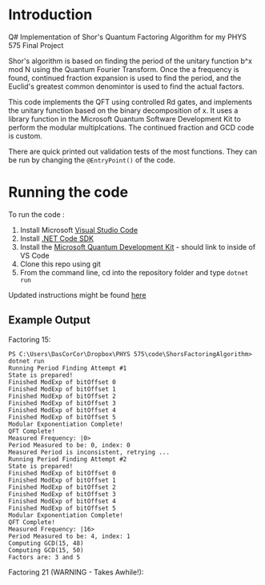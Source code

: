 # Introduction
Q# Implementation of Shor's Quantum Factoring Algorithm for my PHYS 575 Final Project

Shor's algorithm is based on finding the period of the unitary function b^x mod N using the Quantum Fourier Transform. Once the a frequency is found, continued fraction expansion is used to find the period, and the Euclid's greatest common denomintor is used to find the actual factors. 

This code implements the QFT using controlled Rd gates, and implements the unitary function based on the binary decomposition of x. It uses a library function in the Microsoft Quantum Software Development Kit to perform the modular multiplcations. The continued fraction and GCD code is custom. 

There are quick printed out validation tests of the most functions. They can be run by changing the `@EntryPoint()` of the code. 

# Running the code

To run the code :
1. Install Microsoft [Visual Studio Code](https://code.visualstudio.com/download)
2. Install [.NET Code SDK  ](https://www.microsoft.com/net/download)
3. Install the [Microsoft Quantum Development Kit](https://marketplace.visualstudio.com/items?itemName=quantum.quantum-devkit-vscode) - should link to inside of VS Code
4. Clone this repo using git 
5. From the command line, cd into the repository folder and type `dotnet run`  

Updated instructions might be found [here](https://docs.microsoft.com/en-us/quantum/quickstarts/install-command-line?tabs=tabid-vscode)

## Example Output

Factoring 15:
```
PS C:\Users\DasCorCor\Dropbox\PHYS 575\code\ShorsFactoringAlgorithm> dotnet run
Running Period Finding Attempt #1
State is prepared!
Finished ModExp of bitOffset 0
Finished ModExp of bitOffset 1
Finished ModExp of bitOffset 2
Finished ModExp of bitOffset 3
Finished ModExp of bitOffset 4
Finished ModExp of bitOffset 5
Modular Exponentiation Complete!
QFT Complete!
Measured Frequency: |0>
Period Measured to be: 0, index: 0
Measured Period is inconsistent, retrying ...
Running Period Finding Attempt #2
State is prepared!
Finished ModExp of bitOffset 0
Finished ModExp of bitOffset 1
Finished ModExp of bitOffset 2
Finished ModExp of bitOffset 3
Finished ModExp of bitOffset 4
Finished ModExp of bitOffset 5
Modular Exponentiation Complete!
QFT Complete!
Measured Frequency: |16>
Period Measured to be: 4, index: 1
Computing GCD(15, 48)
Computing GCD(15, 50)
Factors are: 3 and 5
```

Factoring 21 (WARNING - Takes Awhile!): 